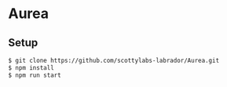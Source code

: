 # Aurea

## Setup

```bash
$ git clone https://github.com/scottylabs-labrador/Aurea.git
$ npm install
$ npm run start
```
